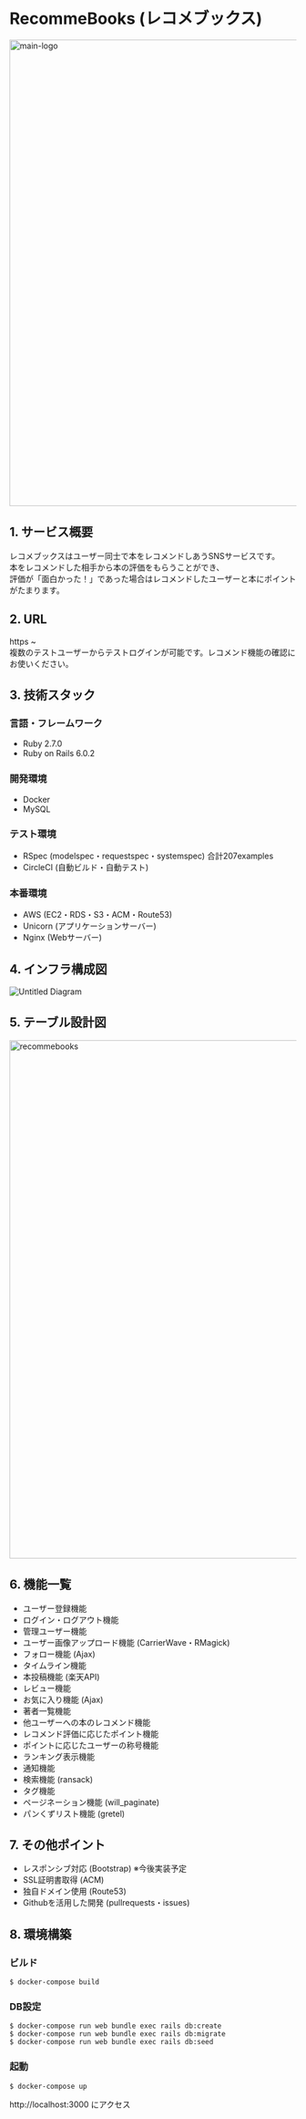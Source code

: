 # RecommeBooks (レコメブックス)
<img width="818" alt="main-logo" src="https://user-images.githubusercontent.com/61367038/82335118-d9648d80-9a23-11ea-968a-8f495f7a7b3c.png">

## 1. サービス概要
レコメブックスはユーザー同士で本をレコメンドしあうSNSサービスです。  
本をレコメンドした相手から本の評価をもらうことができ、  
評価が「面白かった！」であった場合はレコメンドしたユーザーと本にポイントがたまります。

## 2. URL
https ~  
複数のテストユーザーからテストログインが可能です。レコメンド機能の確認にお使いください。

## 3. 技術スタック
### 言語・フレームワーク
- Ruby 2.7.0  
- Ruby on Rails 6.0.2
### 開発環境
- Docker  
- MySQL
### テスト環境
- RSpec (modelspec・requestspec・systemspec) 合計207examples  
- CircleCI (自動ビルド・自動テスト)
### 本番環境
- AWS (EC2・RDS・S3・ACM・Route53)  
- Unicorn (アプリケーションサーバー)  
- Nginx (Webサーバー)

## 4. インフラ構成図
![Untitled Diagram](https://user-images.githubusercontent.com/61367038/83350090-8e783d80-a374-11ea-8e33-1450a5daac2f.png)

## 5. テーブル設計図
<img width="909" alt="recommebooks" src="https://user-images.githubusercontent.com/61367038/82334587-2431d580-9a23-11ea-9c91-6d67d579a821.png">

## 6. 機能一覧
- ユーザー登録機能
- ログイン・ログアウト機能
- 管理ユーザー機能
- ユーザー画像アップロード機能 (CarrierWave・RMagick)
- フォロー機能 (Ajax)
- タイムライン機能
- 本投稿機能 (楽天API)
- レビュー機能
- お気に入り機能 (Ajax)
- 著者一覧機能
- 他ユーザーへの本のレコメンド機能
- レコメンド評価に応じたポイント機能
- ポイントに応じたユーザーの称号機能
- ランキング表示機能
- 通知機能
- 検索機能 (ransack)
- タグ機能
- ページネーション機能 (will_paginate)
- パンくずリスト機能 (gretel)

## 7. その他ポイント
- レスポンシブ対応 (Bootstrap) ※今後実装予定
- SSL証明書取得 (ACM)
- 独自ドメイン使用 (Route53)
- Githubを活用した開発 (pullrequests・issues)

## 8. 環境構築
### ビルド
```
$ docker-compose build
```

### DB設定
```
$ docker-compose run web bundle exec rails db:create
$ docker-compose run web bundle exec rails db:migrate
$ docker-compose run web bundle exec rails db:seed
```

### 起動
```
$ docker-compose up
```

http://localhost:3000 にアクセス
